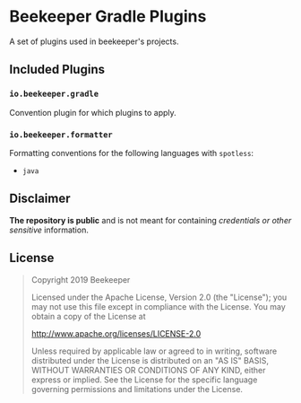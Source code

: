 # Beekeeper Gradle Plugins

A set of plugins used in beekeeper's projects.


## Included Plugins

### `io.beekeeper.gradle`

Convention plugin for which plugins to apply.

### `io.beekeeper.formatter`

Formatting conventions for the following languages with `spotless`:

- `java`


## Disclaimer

**The repository is public** and is not meant for containing _credentials or other sensitive_ information.

## License
> Copyright 2019 Beekeeper
>
>Licensed under the Apache License, Version 2.0 (the "License");
>you may not use this file except in compliance with the License.
>You may obtain a copy of the License at
>
>   http://www.apache.org/licenses/LICENSE-2.0
>
>Unless required by applicable law or agreed to in writing, software
>distributed under the License is distributed on an "AS IS" BASIS,
>WITHOUT WARRANTIES OR CONDITIONS OF ANY KIND, either express or implied.
>See the License for the specific language governing permissions and
>limitations under the License.
